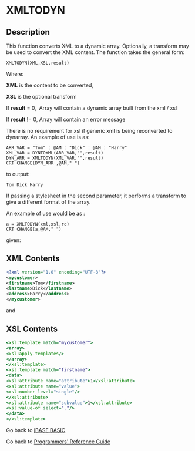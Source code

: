# XMLTODYN

<PageHeader />

## Description

This function converts XML to a dynamic array. Optionally, a transform may be used to convert the XML content. The function takes the general form:

```
XMLTODYN(XML,XSL,result)
```

Where:

**XML** is the content to be converted,

**XSL** is the optional transform

If **result** = 0,  Array will contain a dynamic array built from the xml / xsl

If **result** != 0, Array will contain an error message

There is no requirement for xsl if generic xml is being reconverted to dynarray. An example of use is as:

```
ARR_VAR = "Tom" : @AM : "Dick" : @AM : "Harry"
XML_VAR = DYNTOXML(ARR_VAR,"",result)
DYN_ARR = XMLTODYN(XML_VAR,"",result)
CRT CHANGE(DYN_ARR ,@AM," ")
```

to output:

```
Tom Dick Harry
```

If passing a stylesheet in the second parameter, it performs a transform to give a different format of the array.

An example of use would be as :

```
a = XMLTODYN(xml,xsl,rc)
CRT CHANGE(a,@AM," ")
```

given:

## XML Contents

``` xml
<?xml version="1.0" encoding="UTF-8"?>
<mycustomer>
<firstname>Tom</firstname>
<lastname>Dick</lastname>
<address>Harry</address>
</mycustomer>
```

and

## XSL  Contents

``` xsl
<xsl:template match="mycustomer">
<array>
<xsl:apply-templates/>
</array>
</xsl:template>
<xsl:template match="firstname">
<data>
<xsl:attribute name="attribute">1</xsl:attribute>
<xsl:attribute name="value">
<xsl:number level="single"/>
</xsl:attribute>
<xsl:attribute name="subvalue">1</xsl:attribute>
<xsl:value-of select="."/>
</data>
</xsl:template>
```

Go back to [jBASE BASIC](./../README.md)

Go back to [Programmers' Reference Guide](./../../reference-guides/jbc/README.md)

<PageFooter />

